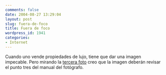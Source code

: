 ```yaml
---
comments: false
date: 2004-08-27 13:29:04
layout: post
slug: fuera-de-foco
title: Fuera de foco
wordpress_id: 1941
categories:
- Internet
---
```


Cuando uno vende propiedades de lujo, tiene que dar una imagen impecable. Pero mirando la [tercera foto](http://www.mlsb.com/mls/property_morephotos.cfm?ClientID=384&LIST_NUMB=40033129&list=2&ht=1&type=SFR) creo que la imagen deberán revisar el punto tres del manual del fotógrafo.




 

